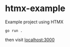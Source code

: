 # htmx-example

Example project using HTMX

```
go run .
```

then visit [localhost:3000](localhost:3000)
